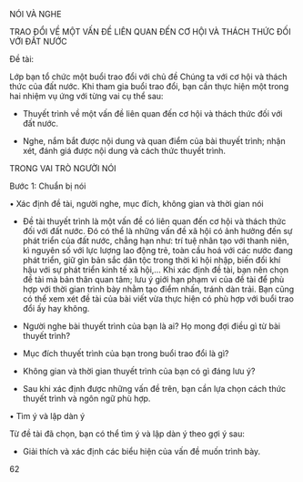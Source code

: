 NÓI VÀ NGHE

TRAO ĐỔI VỀ MỘT VẤN ĐỀ LIÊN QUAN ĐẾN CƠ HỘI VÀ THÁCH THỨC ĐỐI VỚI ĐẤT NƯỚC

Đề tài:

Lớp bạn tổ chức một buổi trao đổi với chủ đề Chúng ta với cơ hội và thách thức của đất nước. Khi tham gia buổi trao đổi, bạn cần thực hiện một trong hai nhiệm vụ ứng với từng vai cụ thể sau:

- Thuyết trình về một vấn đề liên quan đến cơ hội và thách thức đối với đất nước.

- Nghe, nắm bắt được nội dung và quan điểm của bài thuyết trình; nhận xét, đánh giá được nội dung và cách thức thuyết trình.

TRONG VAI TRÒ NGƯỜI NÓI

Bước 1: Chuẩn bị nói

• Xác định đề tài, người nghe, mục đích, không gian và thời gian nói

- Đề tài thuyết trình là một vấn đề có liên quan đến cơ hội và thách thức đối với đất nước. Đó có thể là những vấn đề xã hội có ảnh hưởng đến sự phát triển của đất nước, chẳng hạn như: trí tuệ nhân tạo với thanh niên, kì nguyên số với lực lượng lao động trẻ, toàn cầu hoá với các nước đang phát triển, giữ gìn bản sắc dân tộc trong thời kì hội nhập, biến đổi khí hậu với sự phát triển kinh tế xã hội,... Khi xác định đề tài, bạn nên chọn đề tài mà bản thân quan tâm; lưu ý giới hạn phạm vi của đề tài để phù hợp với thời gian trình bày nhằm tạo điểm nhấn, tránh dàn trải. Bạn cũng có thể xem xét đề tài của bài viết vừa thực hiện có phù hợp với buổi trao đổi ấy hay không.

- Người nghe bài thuyết trình của bạn là ai? Họ mong đợi điều gì từ bài thuyết trình?

- Mục đích thuyết trình của bạn trong buổi trao đổi là gì?

- Không gian và thời gian thuyết trình của bạn có gì đáng lưu ý?

- Sau khi xác định được những vấn đề trên, bạn cần lựa chọn cách thức thuyết trình và ngôn ngữ phù hợp.

• Tìm ý và lập dàn ý

Từ đề tài đã chọn, bạn có thể tìm ý và lập dàn ý theo gợi ý sau:

- Giải thích và xác định các biểu hiện của vấn đề muốn trình bày.

62